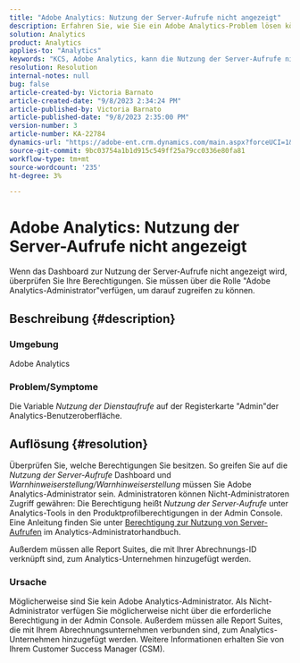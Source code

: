 ```yaml
---
title: "Adobe Analytics: Nutzung der Server-Aufrufe nicht angezeigt"
description: Erfahren Sie, wie Sie ein Adobe Analytics-Problem lösen können, bei dem die Nutzung der Server-Aufrufe nicht angezeigt wird. Überprüfen Sie Ihre Berechtigungen.
solution: Analytics
product: Analytics
applies-to: "Analytics"
keywords: "KCS, Adobe Analytics, kann die Nutzung der Server-Aufrufe nicht sehen, Berechtigungen"
resolution: Resolution
internal-notes: null
bug: false
article-created-by: Victoria Barnato
article-created-date: "9/8/2023 2:34:24 PM"
article-published-by: Victoria Barnato
article-published-date: "9/8/2023 2:35:00 PM"
version-number: 3
article-number: KA-22784
dynamics-url: "https://adobe-ent.crm.dynamics.com/main.aspx?forceUCI=1&pagetype=entityrecord&etn=knowledgearticle&id=4532a7c9-544e-ee11-be6e-6045bd006c82"
source-git-commit: 9bc03754a1b1d915c549ff25a79cc0336e80fa81
workflow-type: tm+mt
source-wordcount: '235'
ht-degree: 3%

---
```


# Adobe Analytics: Nutzung der Server-Aufrufe nicht angezeigt


Wenn das Dashboard zur Nutzung der Server-Aufrufe nicht angezeigt wird, überprüfen Sie Ihre Berechtigungen. Sie müssen über die Rolle &quot;Adobe Analytics-Administrator&quot;verfügen, um darauf zugreifen zu können.

## Beschreibung {#description}


### Umgebung

Adobe Analytics

### Problem/Symptome

Die Variable *Nutzung der Dienstaufrufe* auf der Registerkarte &quot;Admin&quot;der Analytics-Benutzeroberfläche.


## Auflösung {#resolution}


Überprüfen Sie, welche Berechtigungen Sie besitzen. So greifen Sie auf die *Nutzung der Server-Aufrufe* Dashboard und *Warnhinweiserstellung/Warnhinweiserstellung* müssen Sie Adobe Analytics-Administrator sein. Administratoren können Nicht-Administratoren Zugriff gewähren: Die Berechtigung heißt *Nutzung der Server-Aufrufe* unter Analytics-Tools in den Produktprofilberechtigungen in der Admin Console. Eine Anleitung finden Sie unter [Berechtigung zur Nutzung von Server-Aufrufen](https://experienceleague.adobe.com/docs/analytics/admin/admin-tools/server-call-usage/overage-overview.html?lang=en#section_FCC58EB635954A32990D4E67B52B4369) im Analytics-Administratorhandbuch.

Außerdem müssen alle Report Suites, die mit Ihrer Abrechnungs-ID verknüpft sind, zum Analytics-Unternehmen hinzugefügt werden.

### Ursache

Möglicherweise sind Sie kein Adobe Analytics-Administrator. Als Nicht-Administrator verfügen Sie möglicherweise nicht über die erforderliche Berechtigung in der Admin Console. Außerdem müssen alle Report Suites, die mit Ihrem Abrechnungsunternehmen verbunden sind, zum Analytics-Unternehmen hinzugefügt werden. Weitere Informationen erhalten Sie von Ihrem Customer Success Manager (CSM).
